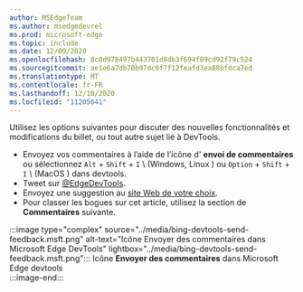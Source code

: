 ```yaml
---
author: MSEdgeTeam
ms.author: msedgedevrel
ms.prod: microsoft-edge
ms.topic: include
ms.date: 12/09/2020
ms.openlocfilehash: 8c0d978497b443701d8db3f694f89cd92f79c524
ms.sourcegitcommit: ae1e6a7db70b97dc0f7f12feafd3ea88bfdca7ed
ms.translationtype: MT
ms.contentlocale: fr-FR
ms.lasthandoff: 12/10/2020
ms.locfileid: "11205641"
---
```

Utilisez les options suivantes pour discuter des nouvelles fonctionnalités et modifications du billet, ou tout autre sujet lié à DevTools.  

*   Envoyez vos commentaires à l’aide de l’icône d' **envoi de commentaires** ou sélectionnez `Alt` + `Shift` + `I` \ (Windows, Linux \) ou `Option` + `Shift` + `I` \ (MacOS \) dans devtools.  
*   Tweet sur [@EdgeDevTools][PostTweetEdgeDevTools].  
*   Envoyez une suggestion au [site Web de votre choix][TheWebWeWant].  
*   Pour classer les bogues sur cet article, utilisez la section de **Commentaires** suivante.  

:::image type="complex" source="../media/bing-devtools-send-feedback.msft.png" alt-text="Icône Envoyer des commentaires dans Microsoft Edge DevTools" lightbox="../media/bing-devtools-send-feedback.msft.png":::
   Icône **Envoyer des commentaires** dans Microsoft Edge devtools  
:::image-end:::  

<!-- links -->  

[PostTweetEdgeDevTools]: https://twitter.com/intent/tweet?text=@EdgeDevTools "@EdgeDevTools | Publiez un tweet"  

[EdgeDevToolsTwitterAccount]: https://twitter.com/EdgeDevTools "@EdgeDevTools compte Twitter"  

[GitHubMicrosoftDocsEdgeDeveloperNewIssue]: https://github.com/MicrosoftDocs/edge-developer/issues/new?title=[DevTools%20Docs%20Feedback] "Nouveau problème-MicrosoftDocs/Edge-développeur-GitHub"  

[TheWebWeWant]: https://webwewant.fyi "Le site Web de votre choix"  
